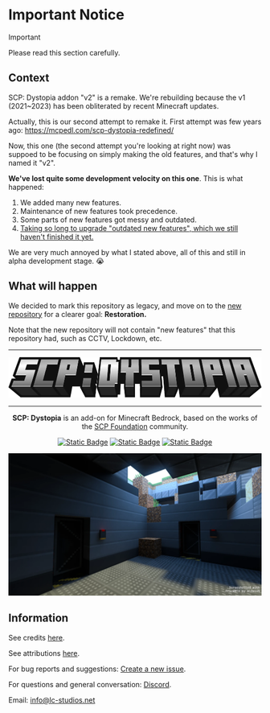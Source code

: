 # Important Notice

> [!IMPORTANT]
> Please read this section carefully.

## Context

SCP: Dystopia addon "v2" is a remake.
We're rebuilding because the v1 (2021~2023) has been obliterated by recent Minecraft updates.

Actually, this is our second attempt to remake it.
First attempt was few years ago: https://mcpedl.com/scp-dystopia-redefined/

Now, this one (the second attempt you're looking at right now) was suppoed to be focusing on simply making the old features,
and that's why I named it "v2".

**We've lost quite some development velocity on this one**. This is what happened:
1. We added many new features.
2. Maintenance of new features took precedence.
3. Some parts of new features got messy and outdated.
4. <ins>Taking so long to upgrade "outdated new features", which we still haven't finished it yet.</ins>

We are very much annoyed by what I stated above, all of this and still in alpha development stage. :sob:

## What will happen

We decided to mark this repository as legacy, and move on to the [new repository](https://github.com/lc-studios-mc/scp-dystopia-v1-restoration) for a clearer goal: **Restoration.**

Note that the new repository will not contain "new features" that this repository had, such as CCTV, Lockdown, etc.

<hr/>

<div align="center">

<img src="./media/logo.webp" alt="Logo" title="SCP: Dystopia" height="80" />

<hr/>

**SCP: Dystopia** is an add-on for Minecraft Bedrock, based on the works of the [SCP Foundation](https://scp-wiki.wikidot.com/) community.

[![Static Badge](https://img.shields.io/badge/Discord-%235865F2?style=for-the-badge&logo=discord&logoColor=%23ffffff)](https://discord.gg/K2mxsJ2trE)
[![Static Badge](https://img.shields.io/badge/CurseForge-%23f16436?style=for-the-badge&logo=curseforge&logoColor=%23ffffff)](https://www.curseforge.com/minecraft-bedrock/addons/scp-dystopia-addon)
[![Static Badge](https://img.shields.io/badge/MCPEDL-%2300a52e?style=for-the-badge)](https://mcpedl.com/scp-dystopia-addon/)

<img src="./media/banner.webp" alt="Logo" title="SCP: Dystopia" />

</div>

## Information

See credits [here](./docs/credits.md).

See attributions [here](./docs/attributions.md).

For bug reports and suggestions: [Create a new issue](https://github.com/lc-studios-mc/scp-dystopia/issues).

For questions and general conversation: [Discord](https://discord.gg/K2mxsJ2trE).

Email: info@lc-studios.net
